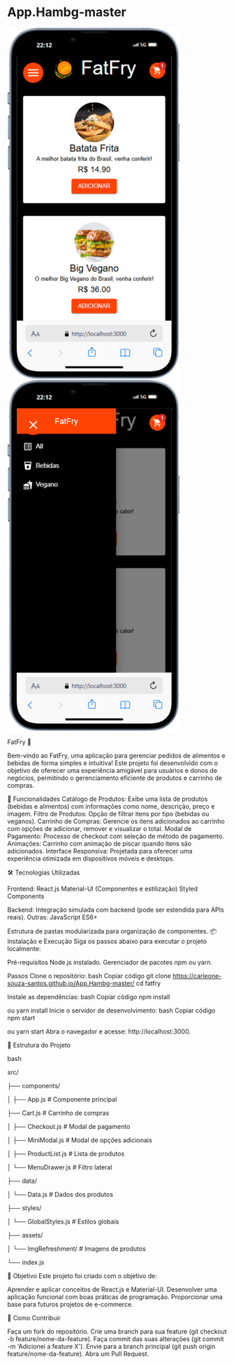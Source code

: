 
<div>
  <h1>App.Hambg-master</h1>
  <img src="https://github.com/Carleone-Souza-Santos/App.Hambg-master/blob/master/hamburg-menu/public/assets/Icons/iPhone-13-PRO-localhost%20(1).png?raw=true"/>
    <img src="https://github.com/Carleone-Souza-Santos/App.Hambg-master/blob/master/hamburg-menu/public/assets/Icons/iPhone-13-PRO-localh.png?raw=true"/>

</div>

FatFry 🍟

Bem-vindo ao FatFry, uma aplicação para gerenciar pedidos de alimentos e bebidas de forma simples e intuitiva! Este projeto foi desenvolvido com o objetivo de oferecer uma experiência amigável para usuários e donos de negócios, permitindo o gerenciamento eficiente de produtos e carrinho de compras.

🚀 Funcionalidades Catálogo de Produtos: Exibe uma lista de produtos (bebidas e alimentos) com informações como nome, descrição, preço e imagem. Filtro de Produtos: Opção de filtrar itens por tipo (bebidas ou veganos). Carrinho de Compras: Gerencie os itens adicionados ao carrinho com opções de adicionar, remover e visualizar o total. Modal de Pagamento: Processo de checkout com seleção de método de pagamento. Animações: Carrinho com animação de piscar quando itens são adicionados. Interface Responsiva: Projetada para oferecer uma experiência otimizada em dispositivos móveis e desktops.

🛠️ Tecnologias Utilizadas

Frontend: React.js Material-UI (Componentes e estilização) Styled Components

Backend: Integração simulada com backend (pode ser estendida para APIs reais). Outras: JavaScript ES6+

Estrutura de pastas modularizada para organização de componentes. 📦 Instalação e Execução Siga os passos abaixo para executar o projeto localmente:

Pré-requisitos Node.js instalado. Gerenciador de pacotes npm ou yarn.

Passos Clone o repositório: bash Copiar código git clone https://carleone-souza-santos.github.io/App.Hambg-master/ cd fatfry

Instale as dependências: bash Copiar código npm install

ou
yarn install Inicie o servidor de desenvolvimento: bash Copiar código npm start

ou
yarn start Abra o navegador e acesse: http://localhost:3000.

📖 Estrutura do Projeto

bash

src/

├── components/

│ ├── App.js # Componente principal

├── Cart.js # Carrinho de compras

│ ├── Checkout.js # Modal de pagamento

│ ├── MiniModal.js # Modal de opções adicionais

│ ├── ProductList.js # Lista de produtos

│ └── MenuDrawer.js # Filtro lateral

├── data/

│ └── Data.js # Dados dos produtos

├── styles/

│ └── GlobalStyles.js # Estilos globais

├── assets/

│ └── ImgRefreshment/ # Imagens de produtos

└── index.js

🎯 Objetivo Este projeto foi criado com o objetivo de:

Aprender e aplicar conceitos de React.js e Material-UI. Desenvolver uma aplicação funcional com boas práticas de programação. Proporcionar uma base para futuros projetos de e-commerce.

🤝 Como Contribuir

Faça um fork do repositório. Crie uma branch para sua feature (git checkout -b feature/nome-da-feature). Faça commit das suas alterações (git commit -m 'Adicionei a feature X'). Envie para a branch principal (git push origin feature/nome-da-feature). Abra um Pull Request.
